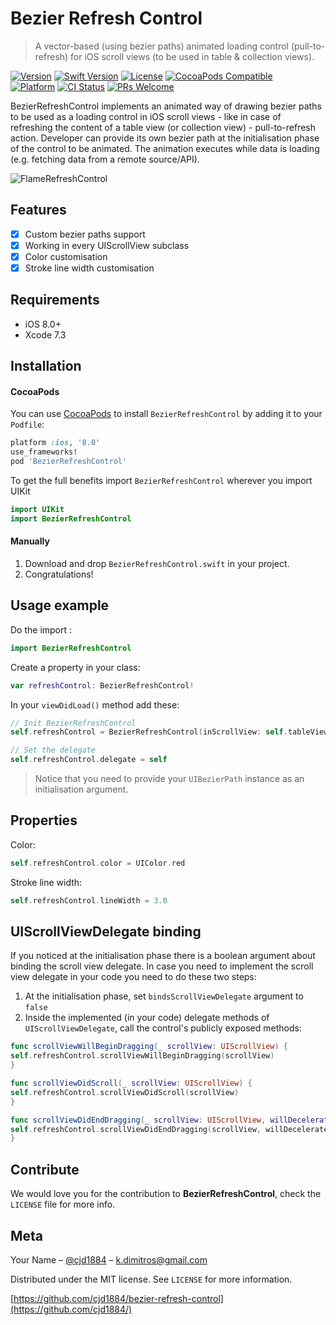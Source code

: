 # Bezier Refresh Control
> A vector-based (using bezier paths) animated loading control (pull-to-refresh) for iOS scroll views (to be used in table & collection views).

[![Version](https://img.shields.io/cocoapods/v/BezierRefreshControl.svg?style=flat)](http://cocoapods.org/pods/BezierRefreshControl)
[![Swift Version][swift-image]][swift-url]
[![License][license-image]][license-url]
[![CocoaPods Compatible](https://img.shields.io/cocoapods/v/EZSwiftExtensions.svg)](https://img.shields.io/cocoapods/v/LFAlertController.svg)  
[![Platform](https://img.shields.io/cocoapods/p/LFAlertController.svg?style=flat)](http://cocoapods.org/pods/LFAlertController)
[![CI Status](http://img.shields.io/travis/cjd1884/BezierRefreshControl.svg?style=flat)](https://travis-ci.org/cjd1884/bezier-refresh-control)
[![PRs Welcome](https://img.shields.io/badge/PRs-welcome-brightgreen.svg?style=flat-square)](http://makeapullrequest.com)

BezierRefreshControl implements an animated way of drawing bezier paths to be used as a loading control in iOS scroll views - like in case of refreshing the content of a table view (or collection view) - pull-to-refresh action. Developer can provide its own bezier path at the initialisation phase of the control to be animated. The animation executes while data is loading (e.g. fetching data from a remote source/API).

![FlameRefreshControl](https://media.giphy.com/media/TaOFG4SYsQa76/giphy.gif)

## Features

- [x] Custom bezier paths support
- [x] Working in every UIScrollView subclass
- [x] Color customisation
- [x] Stroke line width customisation

## Requirements

- iOS 8.0+
- Xcode 7.3

## Installation

#### CocoaPods
You can use [CocoaPods](http://cocoapods.org/) to install `BezierRefreshControl` by adding it to your `Podfile`:

```ruby
platform :ios, '8.0'
use_frameworks!
pod 'BezierRefreshControl'
```

To get the full benefits import `BezierRefreshControl` wherever you import UIKit

``` swift
import UIKit
import BezierRefreshControl
```

#### Manually
1. Download and drop ```BezierRefreshControl.swift``` in your project.  
2. Congratulations!  

## Usage example

Do the import :
```swift
import BezierRefreshControl
```
Create a property in your class:
```swift
var refreshControl: BezierRefreshControl!
```

In your ```viewDidLoad()``` method add these:
```swift
// Init BezierRefreshControl
self.refreshControl = BezierRefreshControl(inScrollView: self.tableView, withPath: createSampleFlamePath(), bindsScrollViewDelegate: true)

// Set the delegate
self.refreshControl.delegate = self
```

> Notice that you need to provide your ```UIBezierPath``` instance as an initialisation argument.
## Properties

Color:
```swift
self.refreshControl.color = UIColor.red
```
Stroke line width:
```swift
self.refreshControl.lineWidth = 3.0
```


## UIScrollViewDelegate binding

If you noticed at the initialisation phase there is a boolean argument about binding the scroll view delegate. In case you need to implement the scroll view delegate in your code you need to do these two steps:
1. At the initialisation phase, set ```bindsScrollViewDelegate``` argument to ```false```
2. Inside the implemented (in your code) delegate methods of ```UIScrollViewDelegate```, call the control's publicly exposed methods:
```swift
func scrollViewWillBeginDragging(_ scrollView: UIScrollView) {
self.refreshControl.scrollViewWillBeginDragging(scrollView)
}

func scrollViewDidScroll(_ scrollView: UIScrollView) {
self.refreshControl.scrollViewDidScroll(scrollView)
}

func scrollViewDidEndDragging(_ scrollView: UIScrollView, willDecelerate decelerate: Bool) {
self.refreshControl.scrollViewDidEndDragging(scrollView, willDecelerate: decelerate)
}
```

## Contribute

We would love you for the contribution to **BezierRefreshControl**, check the ``LICENSE`` file for more info.

## Meta

Your Name – [@cjd1884](https://twitter.com/cjd1884) – k.dimitros@gmail.com

Distributed under the MIT license. See ``LICENSE`` for more information.

[https://github.com/cjd1884/bezier-refresh-control](https://github.com/cjd1884/)

[swift-image]:https://img.shields.io/badge/swift-3.0-orange.svg
[swift-url]: https://swift.org/
[license-image]: https://img.shields.io/badge/License-MIT-blue.svg
[license-url]: https://opensource.org/licenses/MIT
